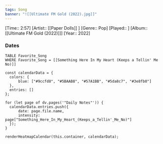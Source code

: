 ```yaml
---
tags: Song  
banner: "![[Ultimate FM Gold (2022).jpg]]"
---
```

[Time:: 2:57]
[Artist:: [[Paper Dolls]] ]
[Genre:: Pop]
[Played:: ]
[Album:: [[Ultimate FM Gold (2022)]]]
[Year:: 2022]
### Dates
````dataview
TABLE Favorite_Song
WHERE Favorite_Song = [[Something Here In My Heart (Keeps a Tellin' Me No)]]
````
  ```dataviewjs
const calendarData = { 
	colors: { 
		blue: ["#9ccfd8", "#5BAAB8", "#57A1BB", "#5da8c7", "#3e8fb0"] 
	}, 
	entries: [] 
}; 

for (let page of dv.pages('"Daily Notes"')) { 
	calendarData.entries.push({ 
		date: page.file.name, 
		intensity: page["Something_Here_In_My_Heart_(Keeps_a_Tellin'_Me_No)"]
	}); 
} 

renderHeatmapCalendar(this.container, calendarData);
```
